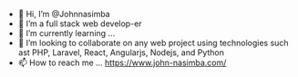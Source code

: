 - 👋 Hi, I’m @Johnnasimba
- 👀 I’m a full stack web develop-er
- 🌱 I’m currently learning ...
- 💞️ I’m looking to collaborate on any web project using technologies such ast PHP, Laravel, React, Angularjs, Nodejs, and Python
- 📫 How to reach me ...
    https://www.john-nasimba.com/

<!---
Johnnasimba/Johnnasimba is a ✨ special ✨ repository because its `README.md` (this file) appears on your GitHub profile.
You can click the Preview link to take a look at your changes.
--->
